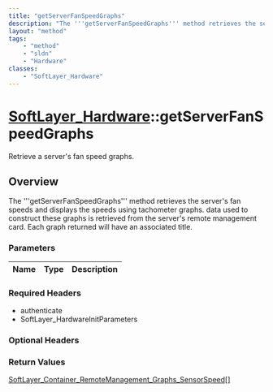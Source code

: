 ```yaml
---
title: "getServerFanSpeedGraphs"
description: "The '''getServerFanSpeedGraphs''' method retrieves the server's fan speeds and displays the speeds using tachometer grap... "
layout: "method"
tags:
    - "method"
    - "sldn"
    - "Hardware"
classes:
    - "SoftLayer_Hardware"
---
```

# [SoftLayer_Hardware](/reference/services/SoftLayer_Hardware)::getServerFanSpeedGraphs

Retrieve a server's fan speed graphs.


## Overview 
The '''getServerFanSpeedGraphs''' method retrieves the server's fan speeds and displays the speeds using tachometer graphs. data used to construct these graphs is retrieved from the server's remote management card. Each graph returned will have an associated title. 

### Parameters 
|Name | Type | Description |
| --- | --- | --- |


### Required Headers
* authenticate
* SoftLayer_HardwareInitParameters

### Optional Headers

### Return Values
<a href='/reference/datatypes/SoftLayer_Container_RemoteManagement_Graphs_SensorSpeed'>SoftLayer_Container_RemoteManagement_Graphs_SensorSpeed[] </a>

